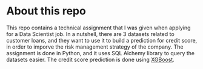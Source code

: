 # About this repo

This repo contains a technical assignment that I was given when applying for a Data Scientist job.
In a nutshell, there are 3 datasets related to customer loans, and they want to use it to build a prediction for credit score, in order to imporve the risk management strategy of the company.
The assignment is done in Python, and it uses SQL Alchemy library to query the datasets easier. The credit score prediction is done using [XGBoost](https://xgboost.readthedocs.io/).

